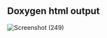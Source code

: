## Doxygen html output
![Screenshot (249)](https://user-images.githubusercontent.com/42509490/156600001-3a904141-595d-4db6-bae7-4c8ec1c6d08e.png)
